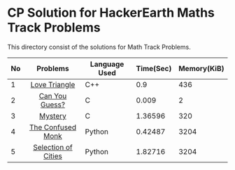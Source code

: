# CP Solution for HackerEarth Maths Track Problems

This directory consist of the solutions for Math Track Problems.

|**No**| **Problems**      | **Language Used** | **Time(Sec)** | **Memory(KiB)** |
| ---- |:-----------------:| -------- | -------- | ---------- |
| 1 | [Love Triangle](./love_triangle.cpp) | C++ | 0.9 | 436 |
| 2 | [Can You Guess?](./can_you_guess.c) | C | 0.009 | 2 |
| 3 | [Mystery](./mystery.c) | C | 1.36596 | 320 |
| 4 | [The Confused Monk](./the_confused_monk.py) | Python | 0.42487 | 3204 |
| 5 | [Selection of Cities](./selection_of_cities.py) | Python | 1.82716 | 3204 |
 